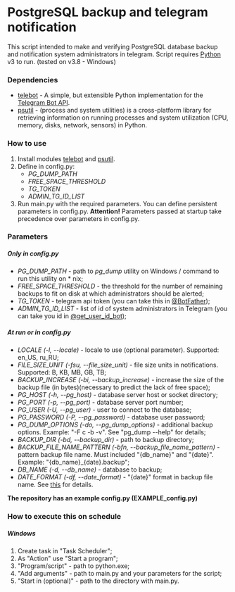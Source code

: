 # PostgreSQL backup and telegram notification

This script intended to make and verifying PostgreSQL database backup and notification system administrators in telegram.
Script requires [Python](https://www.python.org/) v3 to run. (tested on v3.8 - Windows)

### Dependencies

* [telebot](https://pypi.org/project/pyTelegramBotAPI/) - A simple, but extensible Python implementation for the [Telegram Bot API](https://core.telegram.org/bots/api).
* [psutil](https://pypi.org/project/psutil/) - (process and system utilities) is a cross-platform library for retrieving information on running processes and system utilization (CPU, memory, disks, network, sensors) in Python.

### How to use

1. Install modules [telebot](https://pypi.org/project/pyTelegramBotAPI/) and [psutil](https://pypi.org/project/psutil/).
2. Define in config.py: 
    * *PG_DUMP_PATH* 
    * *FREE_SPACE_THRESHOLD* 
    * *TG_TOKEN*
    * *ADMIN_TG_ID_LIST*
3. Run main.py with the required parameters. You can define persistent parameters in config.py.
**Attention!** Parameters passed at startup take precedence over parameters in config.py.

### Parameters
##### Only in config.py
* *PG_DUMP_PATH* - path to *pg_dump* utility on Windows / command to run this utility on * nix;
* *FREE_SPACE_THRESHOLD* - the threshold for the number of remaining backups to fit on disk at which administrators should be alerted;
* *TG_TOKEN* - telegram api token (you can take this in [@BotFather](tg://resolve?domain=BotFather));
* *ADMIN_TG_ID_LIST* - list of id of system administrators in Telegram (you can take you id in [@get_user_id_bot](tg://resolve?domain=get_user_id_bot)); 
##### At run or in config.py
* *LOCALE (-l, --locale)* - locale to use (optional parameter). Supported: en_US, ru_RU;
* *FILE_SIZE_UNIT (-fsu, --file_size_unit)* - file size units in notifications. Supported: B, KB, MB, GB, TB; 
* *BACKUP_INCREASE (-bi, --backup_increase)* - increase the size of the backup file (in bytes)(necessary to predict the lack of free space);
* *PG_HOST (-h, --pg_host)* - database server host or socket directory;
* *PG_PORT (-p, --pg_port)* - database server port number;
* *PG_USER (-U, --pg_user)* - user to connect to the database;
* *PG_PASSWORD (-P, --pg_password)* - database user password; 
* *PG_DUMP_OPTIONS (-do, --pg_dump_options)* - additional backup options. Example: "-F c -b -v". See "pg_dump --help" for details;
* *BACKUP_DIR (-bd, --backup_dir)* - path to backup directory;
* *BACKUP_FILE_NAME_PATTERN (-bfn, --backup_file_name_pattern)* -  pattern backup file name. Must included "{db_name}" and "{date}". Example: "{db_name}_{date}.backup";
* *DB_NAME (-d, --db_name)* - database to backup;
* *DATE_FORMAT (-df, --date_format)* - "{date}" format in backup file name. See [this](https://docs.python.org/2/library/datetime.html#strftime-and-strptime-behavior) for details.

**The repository has an example config.py (EXAMPLE_config.py)**

### How to execute this on schedule
##### Windows
1. Create task in "Task Scheduler";
2. As "Action" use "Start a program"; 
3. "Program/script" - path to python.exe; 
4. "Add arguments" - path to main.py and your parameters for the script;
5. "Start in (optional)" - path to the directory with main.py.